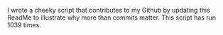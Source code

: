 I wrote a cheeky script that contributes to my Github by updating this ReadMe to illustrate why more than commits matter. This script has run 1039 times.